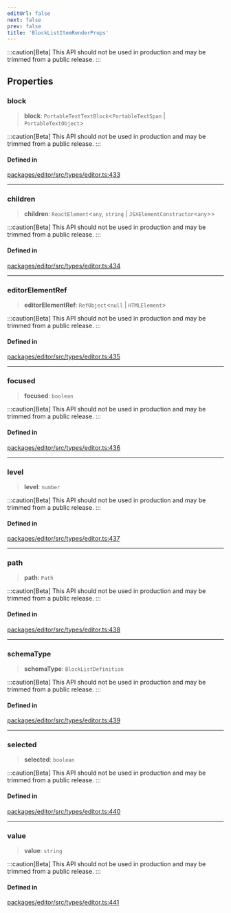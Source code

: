 ```yaml
---
editUrl: false
next: false
prev: false
title: 'BlockListItemRenderProps'
---
```


:::caution[Beta]
This API should not be used in production and may be trimmed from a public release.
:::

## Properties

### block

> **block**: `PortableTextTextBlock`\<`PortableTextSpan` \| `PortableTextObject`\>

:::caution[Beta]
This API should not be used in production and may be trimmed from a public release.
:::

#### Defined in

[packages/editor/src/types/editor.ts:433](https://github.com/portabletext/editor/blob/66b5022fc4919e0540c704fbecb8ab8f991c2439/packages/editor/src/types/editor.ts#L433)

---

### children

> **children**: `ReactElement`\<`any`, `string` \| `JSXElementConstructor`\<`any`\>\>

:::caution[Beta]
This API should not be used in production and may be trimmed from a public release.
:::

#### Defined in

[packages/editor/src/types/editor.ts:434](https://github.com/portabletext/editor/blob/66b5022fc4919e0540c704fbecb8ab8f991c2439/packages/editor/src/types/editor.ts#L434)

---

### editorElementRef

> **editorElementRef**: `RefObject`\<`null` \| `HTMLElement`\>

:::caution[Beta]
This API should not be used in production and may be trimmed from a public release.
:::

#### Defined in

[packages/editor/src/types/editor.ts:435](https://github.com/portabletext/editor/blob/66b5022fc4919e0540c704fbecb8ab8f991c2439/packages/editor/src/types/editor.ts#L435)

---

### focused

> **focused**: `boolean`

:::caution[Beta]
This API should not be used in production and may be trimmed from a public release.
:::

#### Defined in

[packages/editor/src/types/editor.ts:436](https://github.com/portabletext/editor/blob/66b5022fc4919e0540c704fbecb8ab8f991c2439/packages/editor/src/types/editor.ts#L436)

---

### level

> **level**: `number`

:::caution[Beta]
This API should not be used in production and may be trimmed from a public release.
:::

#### Defined in

[packages/editor/src/types/editor.ts:437](https://github.com/portabletext/editor/blob/66b5022fc4919e0540c704fbecb8ab8f991c2439/packages/editor/src/types/editor.ts#L437)

---

### path

> **path**: `Path`

:::caution[Beta]
This API should not be used in production and may be trimmed from a public release.
:::

#### Defined in

[packages/editor/src/types/editor.ts:438](https://github.com/portabletext/editor/blob/66b5022fc4919e0540c704fbecb8ab8f991c2439/packages/editor/src/types/editor.ts#L438)

---

### schemaType

> **schemaType**: `BlockListDefinition`

:::caution[Beta]
This API should not be used in production and may be trimmed from a public release.
:::

#### Defined in

[packages/editor/src/types/editor.ts:439](https://github.com/portabletext/editor/blob/66b5022fc4919e0540c704fbecb8ab8f991c2439/packages/editor/src/types/editor.ts#L439)

---

### selected

> **selected**: `boolean`

:::caution[Beta]
This API should not be used in production and may be trimmed from a public release.
:::

#### Defined in

[packages/editor/src/types/editor.ts:440](https://github.com/portabletext/editor/blob/66b5022fc4919e0540c704fbecb8ab8f991c2439/packages/editor/src/types/editor.ts#L440)

---

### value

> **value**: `string`

:::caution[Beta]
This API should not be used in production and may be trimmed from a public release.
:::

#### Defined in

[packages/editor/src/types/editor.ts:441](https://github.com/portabletext/editor/blob/66b5022fc4919e0540c704fbecb8ab8f991c2439/packages/editor/src/types/editor.ts#L441)
